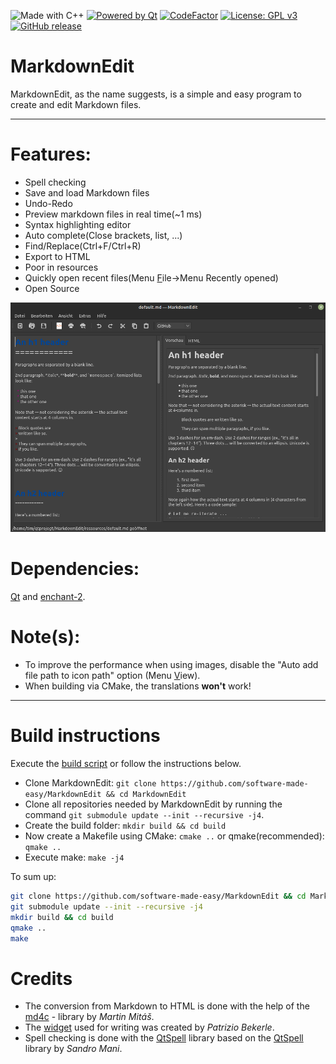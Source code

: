 ![Made with C++](https://forthebadge.com/images/badges/made-with-c-plus-plus.svg)
[![Powered by Qt](https://forthebadge.com/images/badges/powered-by-qt.svg)](https://qt.io)
[![CodeFactor](https://www.codefactor.io/repository/github/software-made-easy/markdownedit/badge/main)](https://www.codefactor.io/repository/github/software-made-easy/markdownedit/overview/main)
[![License: GPL v3](https://img.shields.io/badge/License-GPLv3-blue.svg)](https://www.gnu.org/licenses/gpl-3.0)
[![GitHub release](https://img.shields.io/github/release/software-made-easy/MarkdownEdit.svg)](https://github.com/software-made-easy/MarkdownEdit/releases/)


# MarkdownEdit

MarkdownEdit, as the name suggests, is a simple and easy program to create and edit Markdown files.

-------

# Features:

- Spell checking
- Save and load Markdown files
- Undo-Redo
- Preview markdown files in real time(~1 ms)
- Syntax highlighting editor
- Auto complete(Close brackets, list, ...)
- Find/Replace(Ctrl+F/Ctrl+R)
- Export to HTML
- Poor in resources
- Quickly open recent files(Menu <u>F</u>ile->Menu Recently opened)
- Open Source

![Example](doc/images/Example.png)

# Dependencies:
[Qt](https://qt.io/) and [enchant-2](https://github.com/AbiWord/enchant).

# Note(s): 
- To improve the performance when using images, disable the "Auto add file path to icon path" option (Menu <u>V</u>iew).
- When building via CMake, the translations **won't** work!


-------

# Build instructions
Execute the [build script](scripts/build.sh) or follow the instructions below.

- Clone MarkdownEdit: `git clone https://github.com/software-made-easy/MarkdownEdit && cd MarkdownEdit`
- Clone all repositories needed by MarkdownEdit by running the command `git submodule update --init --recursive -j4`.
- Create the build folder: `mkdir build && cd build`
- Now create a Makefile using CMake: `cmake ..` or qmake(recommended): `qmake ..`
- Execute make: `make -j4`

To sum up:
```bash
git clone https://github.com/software-made-easy/MarkdownEdit && cd MarkdownEdit
git submodule update --init --recursive -j4
mkdir build && cd build
qmake ..
make
```

# Credits

- The conversion from Markdown to HTML is done with the help of the [md4c](https://github.com/mity/md4c) - library by _Martin Mitáš_.
- The [widget](https://github.com/pbek/qmarkdowntextedit) used for writing was created by _Patrizio Bekerle_.
- Spell checking is done with the [QtSpell](https://github.com/software-made-easy/qtspell) library based on the [QtSpell](https://github.com/manisandro/qtspell) library by _Sandro Mani_.
